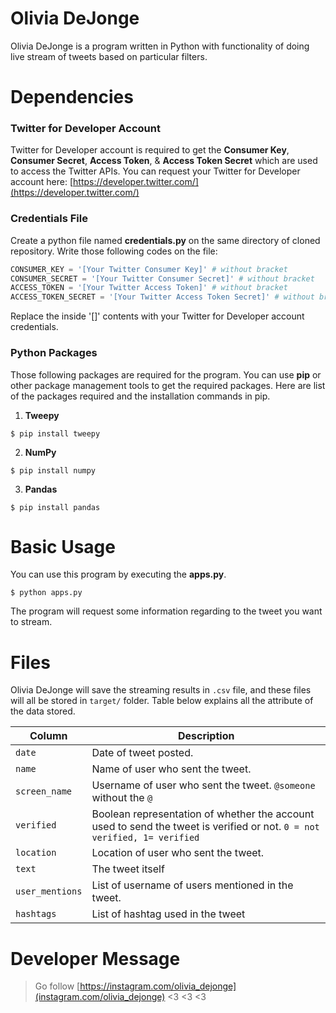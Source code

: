 # Olivia DeJonge

Olivia DeJonge is a program written in Python with functionality of doing live stream of tweets based on particular filters.

# Dependencies
### Twitter for Developer Account
Twitter for Developer account is required to get the **Consumer Key**, **Consumer Secret**, **Access Token**, & **Access Token Secret** which are used to access the Twitter APIs.
You can request your Twitter for Developer account here: [https://developer.twitter.com/](https://developer.twitter.com/)

### Credentials File
Create a python file named **credentials.py** on the same directory of cloned repository. Write those following codes on the file:
```python
CONSUMER_KEY = '[Your Twitter Consumer Key]' # without bracket
CONSUMER_SECRET = '[Your Twitter Consumer Secret]' # without bracket
ACCESS_TOKEN = '[Your Twitter Access Token]' # without bracket
ACCESS_TOKEN_SECRET = '[Your Twitter Access Token Secret]' # without bracket
```
Replace the inside '[]' contents with your Twitter for Developer account credentials.

### Python Packages
Those following packages are required for the program. You can use **pip** or other package management tools to get the required packages. Here are list of the packages required and the installation commands in pip.
1. **Tweepy**
```
$ pip install tweepy
```
2. **NumPy**
```
$ pip install numpy
```
3. **Pandas**
```
$ pip install pandas
```

# Basic Usage
You can use this program by executing the **apps.py**.
```
$ python apps.py
```

The program will request some information regarding to the tweet you want to stream.

# Files

Olivia DeJonge will save the streaming results in `.csv` file, and these files will all be stored in `target/` folder.
Table below explains all the attribute of the data stored.

Column | Description
-|-
`date` | Date of tweet posted.
`name` | Name of user who sent the tweet.
`screen_name` | Username of user who sent the tweet. `@someone` without the `@`
`verified` | Boolean representation of whether the account used to send the tweet is verified or not. `0 = not verified, 1= verified`
`location` | Location of user who sent the tweet.
`text` | The tweet itself
`user_mentions` | List of username of users mentioned in the tweet.
`hashtags` | List of hashtag used in the tweet

# Developer Message

> Go follow [https://instagram.com/olivia_dejonge](instagram.com/olivia_dejonge) <3 <3 <3 